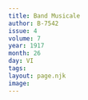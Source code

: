 ```yaml
---
title: Band Musicale
author: B-7542
issue: 4
volume: 7
year: 1917
month: 26
day: VI
tags:
layout: page.njk
image:
---
```





